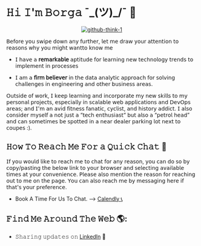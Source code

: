 # 𝙷𝚒 𝙸'𝚖 𝙱𝚘𝚛𝚐𝚊 ¯\_(ツ)_/¯ 👋

<p align="center"><a href="https://ibb.co/Njkp1Xs"><img src="https://i.ibb.co/J7b2xNK/github-think-1.png" alt="github-think-1" border="0"></a></p>


 𝖡𝖾𝖿𝗈𝗋𝖾 𝗒𝗈𝗎 𝗌𝗐𝗂𝗉𝖾 𝖽𝗈𝗐𝗇 𝖺𝗇𝗒 𝖿𝗎𝗋𝗍𝗁𝖾𝗋, 𝗅𝖾𝗍 𝗆𝖾 𝖽𝗋𝖺𝗐 𝗒𝗈𝗎𝗋 𝖺𝗍𝗍𝖾𝗇𝗍𝗂𝗈𝗇 𝗍𝗈 𝗋𝖾𝖺𝗌𝗈𝗇𝗌 𝗐𝗁𝗒 𝗒𝗈𝗎 𝗆𝗂𝗀𝗁𝗍 𝗐𝖺𝗇𝗍𝗍𝗈 𝗄𝗇𝗈𝗐 𝗆𝖾 
 
-	𝖨 𝗁𝖺𝗏𝖾 𝖺 **𝗋𝖾𝗆𝖺𝗋𝗄𝖺𝖻𝗅𝖾** 𝖺𝗉𝗍𝗂𝗍𝗎𝖽𝖾 𝖿𝗈𝗋 𝗅𝖾𝖺𝗋𝗇𝗂𝗇𝗀 𝗇𝖾𝗐 𝗍𝖾𝖼𝗁𝗇𝗈𝗅𝗈𝗀𝗒 𝗍𝗋𝖾𝗇𝖽𝗌 𝗍𝗈 𝗂𝗆𝗉𝗅𝖾𝗆𝖾𝗇𝗍 𝗂𝗇 𝗉𝗋𝗈𝖼𝖾𝗌𝗌𝖾𝗌 

-	𝖨 𝖺𝗆 𝖺 **𝖿𝗂𝗋𝗆 𝖻𝖾𝗅𝗂𝖾𝗏𝖾𝗋** 𝗂𝗇 𝗍𝗁𝖾 𝖽𝖺𝗍𝖺 𝖺𝗇𝖺𝗅𝗒𝗍𝗂𝖼 𝖺𝗉𝗉𝗋𝗈𝖺𝖼𝗁 𝖿𝗈𝗋 𝗌𝗈𝗅𝗏𝗂𝗇𝗀 𝖼𝗁𝖺𝗅𝗅𝖾𝗇𝗀𝖾𝗌 𝗂𝗇 𝖾𝗇𝗀𝗂𝗇𝖾𝖾𝗋𝗂𝗇𝗀 𝖺𝗇𝖽 𝗈𝗍𝗁𝖾𝗋 𝖻𝗎𝗌𝗂𝗇𝖾𝗌𝗌 𝖺𝗋𝖾𝖺𝗌. 

𝖮𝗎𝗍𝗌𝗂𝖽𝖾 𝗈𝖿 𝗐𝗈𝗋𝗄, 𝖨 𝗄𝖾𝖾𝗉 𝗅𝖾𝖺𝗋𝗇𝗂𝗇𝗀 𝖺𝗇𝖽 𝗂𝗇𝖼𝗈𝗋𝗉𝗈𝗋𝖺𝗍𝖾 𝗆𝗒 𝗇𝖾𝗐 𝗌𝗄𝗂𝗅𝗅𝗌 𝗍𝗈 𝗆𝗒 𝗉𝖾𝗋𝗌𝗈𝗇𝖺𝗅 𝗉𝗋𝗈𝗃𝖾𝖼𝗍𝗌, 𝖾𝗌𝗉𝖾𝖼𝗂𝖺𝗅𝗅𝗒 𝗂𝗇 𝗌𝖼𝖺𝗅𝖺𝖻𝗅𝖾 𝗐𝖾𝖻 𝖺𝗉𝗉𝗅𝗂𝖼𝖺𝗍𝗂𝗈𝗇𝗌 𝖺𝗇𝖽 𝖣𝖾𝗏𝖮𝗉𝗌 𝖺𝗋𝖾𝖺𝗌; 𝖺𝗇𝖽 𝖨'𝗆 𝖺𝗇 𝖺𝗏𝗂𝖽 𝖿𝗂𝗍𝗇𝖾𝗌𝗌 𝖿𝖺𝗇𝖺𝗍𝗂𝖼, 𝖼𝗒𝖼𝗅𝗂𝗌𝗍, 𝖺𝗇𝖽 𝗁𝗂𝗌𝗍𝗈𝗋𝗒 𝖺𝖽𝖽𝗂𝖼𝗍. 𝖨 𝖺𝗅𝗌𝗈 𝖼𝗈𝗇𝗌𝗂𝖽𝖾𝗋 𝗆𝗒𝗌𝖾𝗅𝖿 𝖺 𝗇𝗈𝗍 𝗃𝗎𝗌𝗍 𝖺 “𝗍𝖾𝖼𝗁 𝖾𝗇𝗍𝗁𝗎𝗌𝗂𝖺𝗌𝗍“ 𝖻𝗎𝗍 𝖺𝗅𝗌𝗈 𝖺 “𝗉𝖾𝗍𝗋𝗈𝗅 𝗁𝖾𝖺𝖽” 𝖺𝗇𝖽 𝖼𝖺𝗇 𝗌𝗈𝗆𝖾𝗍𝗂𝗆𝖾𝗌 𝖻𝖾 𝗌𝗉𝗈𝗍𝗍𝖾𝖽 𝗂𝗇 𝖺 𝗇𝖾𝖺𝗋 𝖽𝖾𝖺𝗅𝖾𝗋 𝗉𝖺𝗋𝗄𝗂𝗇𝗀 𝗅𝗈𝗍 𝗇𝖾𝗑𝗍 𝗍𝗈 𝖼𝗈𝗎𝗉𝖾𝗌 :). 



## 𝙷𝚘𝚠 𝚃𝚘 𝚁𝚎𝚊𝚌𝚑 𝙼𝚎 𝙵𝚘𝚛 𝚊 𝚀𝚞𝚒𝚌𝚔 𝙲𝚑𝚊𝚝 💬  

𝖨𝖿 𝗒𝗈𝗎 𝗐𝗈𝗎𝗅𝖽 𝗅𝗂𝗄𝖾 𝗍𝗈 𝗋𝖾𝖺𝖼𝗁 𝗆𝖾 𝗍𝗈 𝖼𝗁𝖺𝗍 𝖿𝗈𝗋 𝖺𝗇𝗒 𝗋𝖾𝖺𝗌𝗈𝗇, 𝗒𝗈𝗎 𝖼𝖺𝗇 𝖽𝗈 𝗌𝗈 𝖻𝗒 𝖼𝗈𝗉𝗒/𝗉𝖺𝗌𝗍𝗂𝗇𝗀 𝗍𝗁𝖾 𝖻𝖾𝗅𝗈𝗐 𝗅𝗂𝗇𝗄 𝗍𝗈 𝗒𝗈𝗎𝗋 𝖻𝗋𝗈𝗐𝗌𝖾𝗋 𝖺𝗇𝖽 𝗌𝖾𝗅𝖾𝖼𝗍𝗂𝗇𝗀 𝖺𝗏𝖺𝗂𝗅𝖺𝖻𝗅𝖾 𝗍𝗂𝗆𝖾𝗌 𝖺𝗍 𝗒𝗈𝗎𝗋 𝖼𝗈𝗇𝗏𝖾𝗇𝗂𝖾𝗇𝖼𝖾. 𝖯𝗅𝖾𝖺𝗌𝖾 𝖺𝗅𝗌𝗈 𝗆𝖾𝗇𝗍𝗂𝗈𝗇 𝗍𝗁𝖾 𝗋𝖾𝖺𝗌𝗈𝗇 𝖿𝗈𝗋 𝗋𝖾𝖺𝖼𝗁𝗂𝗇𝗀 𝗈𝗎𝗍 𝗍𝗈 𝗆𝖾 𝗈𝗇 𝗍𝗁𝖾 𝗉𝖺𝗀𝖾. 𝖸𝗈𝗎 𝖼𝖺𝗇 𝖺𝗅𝗌𝗈 𝗋𝖾𝖺𝖼𝗁 𝗆𝖾 𝖻𝗒 𝗆𝖾𝗌𝗌𝖺𝗀𝗂𝗇𝗀 𝗁𝖾𝗋𝖾 𝗂𝖿 𝗍𝗁𝖺𝗍'𝗌 𝗒𝗈𝗎𝗋 𝗉𝗋𝖾𝖿𝖾𝗋𝖾𝗇𝖼𝖾.  

- Book A Time For Us To Chat. --> <a href="https://calendly.com/borgausifo/chat/">Calendly 📞</a>


##  𝙵𝚒𝚗𝚍 𝙼𝚎 𝙰𝚛𝚘𝚞𝚗𝚍 𝚃𝚑𝚎 𝚆𝚎𝚋  🌎: <a href="https://github.com/sponsors/borgausifo"></a>
- 𝚂𝚑𝚊𝚛𝚒𝚗𝚐 𝚞𝚙𝚍𝚊𝚝𝚎𝚜 𝚘𝚗   <a href="https://www.linkedin.com/in/borgausifo/">LinkedIn</a> 💼

<!--
**borgausifo/borgausifo** is a ✨ _special_ ✨ repository because its `README.md` (this file) appears on your GitHub profile.

Here are some ideas to get you started:

- 🔭 I’m currently working on ...
- 🌱 I’m currently learning ...
- 👯 I’m looking to collaborate on ...
- 🤔 I’m looking for help with ...
- 💬 Ask me about ...
- 📫 How to reach me: ...
- 😄 Pronouns: ...
- ⚡ Fun fact: ...
-->
